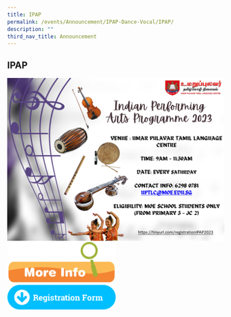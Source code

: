 ```yaml
---
title: IPAP
permalink: /events/Announcement/IPAP-Dance-Vocal/IPAP/
description: ""
third_nav_title: Announcement
---
```

## IPAP 


<a href="https://tinyurl.com/registrationIPAP2023">
<img alt="" src="/images/IPAP_EDM_2023.jpg"></a>



<a href="2023_IPAP_Website _Letter.pdf">
<img style="width: 50%;" src="/images/More-Info-1024x389.png"></a>

<br>

<a href="https://tinyurl.com/registrationIPAP2023">
<img style="width: 50%;" src="/images/Registration_Form_BVC.png"></a>